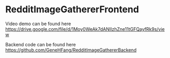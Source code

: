 # RedditImageGathererFrontend
Video demo can be found here
https://drive.google.com/file/d/1Moy0WeAk7dANIIzhZne11tGFQayfRk9s/view

Backend code can be found here
https://github.com/GeneHFang/RedditImageGathererBackend
